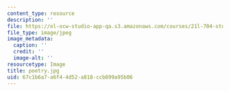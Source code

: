 ```yaml
---
content_type: resource
description: ''
file: https://ol-ocw-studio-app-qa.s3.amazonaws.com/courses/21l-704-studies-in-poetry-from-the-sonneteers-to-the-metaphysicals-spring-2006/67c1b6a7a6f44d52a818ccb899a95b06_poetry.jpg
file_type: image/jpeg
image_metadata:
  caption: ''
  credit: ''
  image-alt: ''
resourcetype: Image
title: poetry.jpg
uid: 67c1b6a7-a6f4-4d52-a818-ccb899a95b06
---
```

